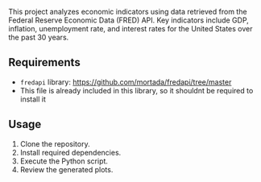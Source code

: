 This project analyzes economic indicators using data retrieved from the Federal Reserve Economic Data (FRED) API. Key indicators include GDP, inflation, unemployment rate, and interest rates for the United States over the past 30 years.

## Requirements
- `fredapi` library: https://github.com/mortada/fredapi/tree/master
- This file is already included in this library, so it shouldnt be required to install it

## Usage
1. Clone the repository.
2. Install required dependencies.
3. Execute the Python script.
4. Review the generated plots.

